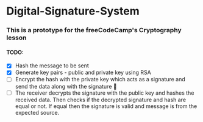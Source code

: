# Digital-Signature-System

### This is a prototype for the freeCodeCamp's Cryptography lesson

#### TODO:

- [x] Hash the message to be sent
- [x] Generate key pairs - public and private key using RSA
- [ ] Encrypt the hash with the private key which acts as a signature and send the data along with the signature :running:
- [ ] The receiver decrypts the signature with the public key and hashes the received data. Then checks if the decrypted signature and hash are equal or not. If equal then the signature is valid and message is from the expected source.
